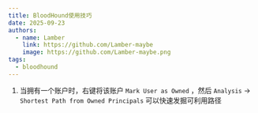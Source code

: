 ```yaml
---
title: BloodHound使用技巧
date: 2025-09-23
authors:
  - name: Lamber
    link: https://github.com/Lamber-maybe
    image: https://github.com/Lamber-maybe.png
tags:
  - bloodhound
---
```



1. 当拥有一个账户时，右键将该账户 `Mark User as Owned` ，然后 `Analysis` -> `Shortest Path from Owned Principals` 可以快速发掘可利用路径
